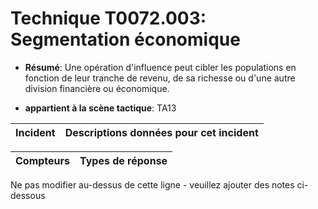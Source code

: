 # Technique T0072.003: Segmentation économique

* **Résumé**: Une opération d'influence peut cibler les populations en fonction de leur tranche de revenu, de sa richesse ou d'une autre division financière ou économique.

* **appartient à la scène tactique**: TA13


|Incident |Descriptions données pour cet incident |
|-------- |-------------------- |



|Compteurs |Types de réponse |
|-------- |-------------- |


Ne pas modifier au-dessus de cette ligne - veuillez ajouter des notes ci-dessous